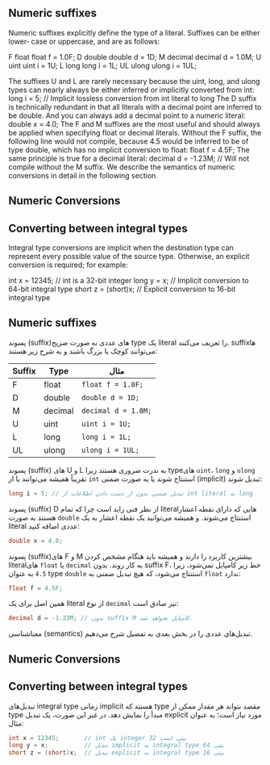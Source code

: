 ## Numeric suffixes
Numeric suffixes explicitly define the type of a literal. Suffixes can be either lower‐
case or uppercase, and are as follows:

F float float f = 1.0F;
D double double d = 1D;
M decimal decimal d = 1.0M;
U uint uint i = 1U;
L long long i = 1L;
UL ulong ulong i = 1UL;

The suffixes U and L are rarely necessary because the uint, long, and ulong types
can nearly always be either inferred or implicitly converted from int:
long i = 5; // Implicit lossless conversion from int literal to long
The D suffix is technically redundant in that all literals with a decimal point are
inferred to be double. And you can always add a decimal point to a numeric literal:
double x = 4.0;
The F and M suffixes are the most useful and should always be applied when
specifying float or decimal literals. Without the F suffix, the following line would
not compile, because 4.5 would be inferred to be of type double, which has no
implicit conversion to float:
float f = 4.5F;
The same principle is true for a decimal literal:
decimal d = -1.23M; // Will not compile without the M suffix.
We describe the semantics of numeric conversions in detail in the following section.

## Numeric Conversions
## Converting between integral types
Integral type conversions are implicit when the destination type can represent every
possible value of the source type. Otherwise, an explicit conversion is required; for
example:

int x = 12345; // int is a 32-bit integer
long y = x; // Implicit conversion to 64-bit integral type
short z = (short)x; // Explicit conversion to 16-bit integral type


## Numeric suffixes

پسوند (suffix)های عددی به صورت صریح type یک literal را تعریف می‌کنند. suffixها می‌توانند کوچک یا بزرگ باشند و به شرح زیر هستند:

| Suffix | Type | مثال |
|--------|------|------|
| F | float | `float f = 1.0F;` |
| D | double | `double d = 1D;` |
| M | decimal | `decimal d = 1.0M;` |
| U | uint | `uint i = 1U;` |
| L | long | `long i = 1L;` |
| UL | ulong | `ulong i = 1UL;` |

پسوند (suffix) های U و L به ندرت ضروری هستند زیرا typeهای `uint`، `long` و `ulong` تقریباً همیشه می‌توانند یا از `int` استنتاج شوند یا به صورت ضمنی (implicit) تبدیل شوند:
```csharp
long i = 5; // تبدیل ضمنی بدون از دست دادن اطلاعات از int literal به long
```
پسوند (suffix) D از نظر فنی زاید است چرا که تمام literalهایی که دارای نقطه اعشار هستند به صورت `double` استنتاج می‌شوند. و همیشه می‌توانید یک نقطه اعشار به یک literal عددی اضافه کنید:

```csharp
double x = 4.0;
```
پسوند (suffix)های F و M بیشترین کاربرد را دارند و همیشه باید هنگام مشخص کردن literalهای `float` یا `decimal` به کار روند. بدون suffix F، خط زیر کامپایل نمی‌شود، زیرا `4.5` به عنوان type `double` استنتاج می‌شود، که هیچ تبدیل ضمنی به `float` ندارد:

```csharp
float f = 4.5F;
```
همین اصل برای یک literal از نوع `decimal` نیز صادق است:

```csharp
decimal d = -1.23M; // بدون suffix M کامپایل نخواهد شد.
```
معناشناسی (semantics) تبدیل‌های عددی را در بخش بعدی به تفصیل شرح می‌دهیم.

## Numeric Conversions

## Converting between integral types

تبدیل‌های integral type زمانی implicit هستند که type مقصد بتواند هر مقدار ممکن از type مبدأ را نمایش دهد. در غیر این صورت، یک تبدیل explicit مورد نیاز است؛ به عنوان مثال:
```csharp
int x = 12345;       // int یک integer 32 بیتی است
long y = x;          // تبدیل implicit به integral type 64 بیتی
short z = (short)x;  // تبدیل explicit به integral type 16 بیتی
```

